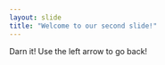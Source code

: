 ```yaml
---
layout: slide
title: "Welcome to our second slide!"
---
```

Darn it!
Use the left arrow to go back!
